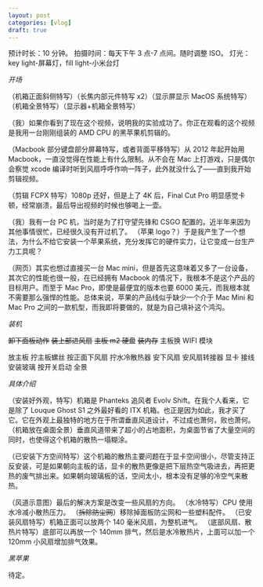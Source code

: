 ```yaml
---
layout: post
categories: [vlog]
draft: true
---
```


预计时长：10 分钟。
拍摄时间：每天下午 3 点-7 点间。随时调整 ISO。
灯光：key light-屏幕灯，fill light-小米台灯

_开场_

（机箱正面斜侧特写）（长焦内部元件特写 x2）（显示屏显示 MacOS 系统特写）（机箱全景特写）（显示器+机箱全景特写）

（我）如果你看到了现在这个视频，说明我的实验成功了。你正在观看的这个视频是我用一台刚刚组装的 AMD CPU 的黑苹果机剪辑的。

（Macbook 部分键盘部分屏幕特写，或者背面平移特写）从 2012 年起开始用 Macbook，一直没觉得在性能上有什么限制。从不会在 Mac 上打游戏，只是偶尔会察觉 xcode 编译时听到风扇呼呼作响一阵子，此外就没什么了——直到我开始剪辑视频。

（剪辑 FCPX 特写）1080p 还好，但是上了 4K 后，Final Cut Pro 明显感觉卡顿，经常崩溃，最后导出视频的时候也够喝上一壶。

（我）我有一台 PC 机，当时是为了打守望先锋和 CSGO 配置的。近半年来因为其他事情很忙，已经很久没有开过机了。
（苹果 logo？）于是我产生了一个想法，为什么不给它安装一个苹果系统，充分发挥它的硬件实力，让它变成一台生产力工具呢？

（网页）其实也想过直接买一台 Mac mini，但是首先这意味着又多了一台设备，其次它的性能也很一般，在已经拥有 Macbook 的情况下，我根本不是这个产品的目标用户。而至于 Mac Pro，即使是最便宜的版本也要 6000 美元，而我根本就不需要那么强悍的性能。总体来说，苹果的产品线似乎缺少一个介于 Mac Mini 和 Mac Pro 之间的一款机型，而我即将要做的，就是为自己填补这个鸿沟。

_装机_

~~卸下面板动作~~
~~装上部进风扇~~
~~主板 m2 硬盘~~
~~装内存~~
主板换 WIFI 模块

放主板
拧主板螺丝
按正面下风扇
拧水冷散热器
安下风扇
安风扇转接器
显卡
接线
安装玻璃
按开关启动
全景

_具体介绍_

（安装好外观，特写）机箱是 Phanteks 追风者 Evolv Shift。在我个人看来，它是除了 Louque Ghost S1 之外最好看的 ITX 机箱。也正是因为如此，我才买了它。它在外观上最独特的地方在于所谓垂直风道设计，不过成也萧何，败也萧何。
（机箱放在桌面全景）垂直风道带来了超小的占地面积，为桌面节省了大量空间的同时，也使得这个机箱的散热一塌糊涂。

（已安装下方空间特写）这个机箱的散热主要问题在于显卡空间很小，尽管支持正反安装，可是如果朝向主板的话，显卡的散热更像是把下层热空气吸进去，再把更热的废气排出来。如果朝向玻璃板的话，空间太小，根本没有足够的冷空气来散热。

（风道示意图）最后的解决方案是改变一些风扇的方向。
（水冷特写）CPU 使用水冷减小散热压力。
（~~拆除防尘网~~）移除掉面板防尘网和一些塑料配件。
（已安装风扇特写）机箱正面可以放两个 140 毫米风扇，为整机进气。
（底部风扇、散热片特写）底部可以再放一个 140mm 排气，然后是水冷散热片，上面可以加一个 120mm 小风扇增加排气效果。

_黑苹果_

待定。
